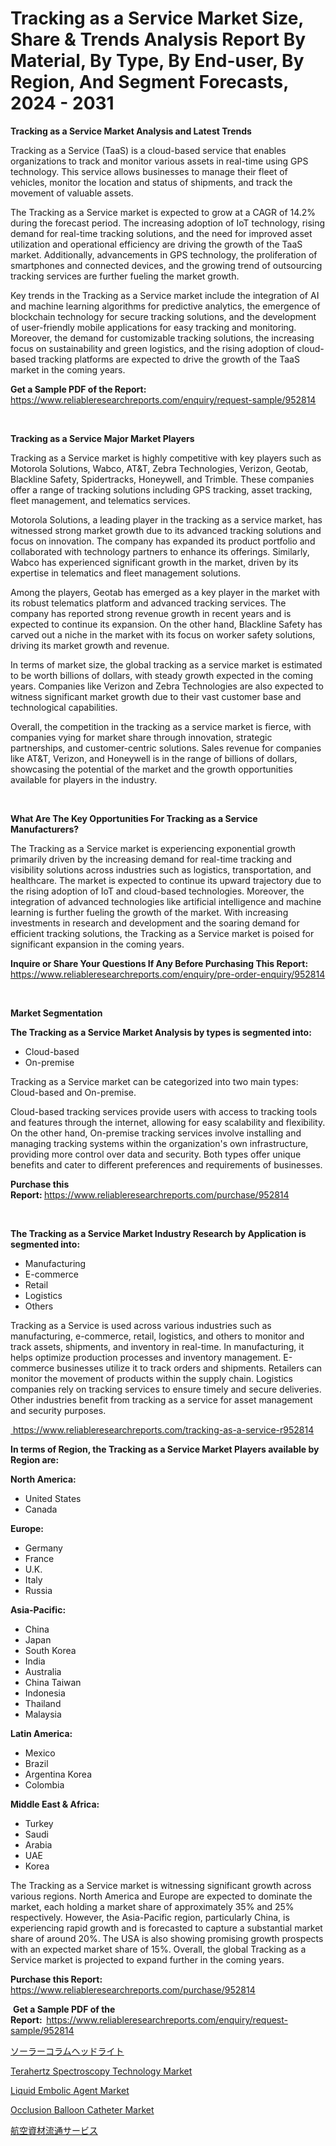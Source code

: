 <p><h1>Tracking as a Service Market Size, Share & Trends Analysis Report By Material, By Type, By End-user, By Region, And Segment Forecasts, 2024 - 2031</h1></p><p><strong>Tracking as a Service Market Analysis and Latest Trends</strong></p>
<p><p>Tracking as a Service (TaaS) is a cloud-based service that enables organizations to track and monitor various assets in real-time using GPS technology. This service allows businesses to manage their fleet of vehicles, monitor the location and status of shipments, and track the movement of valuable assets.</p><p>The Tracking as a Service market is expected to grow at a CAGR of 14.2% during the forecast period. The increasing adoption of IoT technology, rising demand for real-time tracking solutions, and the need for improved asset utilization and operational efficiency are driving the growth of the TaaS market. Additionally, advancements in GPS technology, the proliferation of smartphones and connected devices, and the growing trend of outsourcing tracking services are further fueling the market growth.</p><p>Key trends in the Tracking as a Service market include the integration of AI and machine learning algorithms for predictive analytics, the emergence of blockchain technology for secure tracking solutions, and the development of user-friendly mobile applications for easy tracking and monitoring. Moreover, the demand for customizable tracking solutions, the increasing focus on sustainability and green logistics, and the rising adoption of cloud-based tracking platforms are expected to drive the growth of the TaaS market in the coming years.</p></p>
<p><strong>Get a Sample PDF of the Report:&nbsp;</strong> <a href="https://www.reliableresearchreports.com/enquiry/request-sample/952814">https://www.reliableresearchreports.com/enquiry/request-sample/952814</a></p>
<p>&nbsp;</p>
<p><strong>Tracking as a Service Major Market Players</strong></p>
<p><p>Tracking as a Service market is highly competitive with key players such as Motorola Solutions, Wabco, AT&T, Zebra Technologies, Verizon, Geotab, Blackline Safety, Spidertracks, Honeywell, and Trimble. These companies offer a range of tracking solutions including GPS tracking, asset tracking, fleet management, and telematics services.</p><p>Motorola Solutions, a leading player in the tracking as a service market, has witnessed strong market growth due to its advanced tracking solutions and focus on innovation. The company has expanded its product portfolio and collaborated with technology partners to enhance its offerings. Similarly, Wabco has experienced significant growth in the market, driven by its expertise in telematics and fleet management solutions.</p><p>Among the players, Geotab has emerged as a key player in the market with its robust telematics platform and advanced tracking services. The company has reported strong revenue growth in recent years and is expected to continue its expansion. On the other hand, Blackline Safety has carved out a niche in the market with its focus on worker safety solutions, driving its market growth and revenue.</p><p>In terms of market size, the global tracking as a service market is estimated to be worth billions of dollars, with steady growth expected in the coming years. Companies like Verizon and Zebra Technologies are also expected to witness significant market growth due to their vast customer base and technological capabilities.</p><p>Overall, the competition in the tracking as a service market is fierce, with companies vying for market share through innovation, strategic partnerships, and customer-centric solutions. Sales revenue for companies like AT&T, Verizon, and Honeywell is in the range of billions of dollars, showcasing the potential of the market and the growth opportunities available for players in the industry.</p></p>
<p>&nbsp;</p>
<p><strong>What Are The Key Opportunities For Tracking as a Service Manufacturers?</strong></p>
<p><p>The Tracking as a Service market is experiencing exponential growth primarily driven by the increasing demand for real-time tracking and visibility solutions across industries such as logistics, transportation, and healthcare. The market is expected to continue its upward trajectory due to the rising adoption of IoT and cloud-based technologies. Moreover, the integration of advanced technologies like artificial intelligence and machine learning is further fueling the growth of the market. With increasing investments in research and development and the soaring demand for efficient tracking solutions, the Tracking as a Service market is poised for significant expansion in the coming years.</p></p>
<p><strong>Inquire or Share Your Questions If Any Before Purchasing This Report:</strong> <a href="https://www.reliableresearchreports.com/enquiry/pre-order-enquiry/952814">https://www.reliableresearchreports.com/enquiry/pre-order-enquiry/952814</a></p>
<p>&nbsp;</p>
<p><strong>Market Segmentation</strong></p>
<p><strong>The Tracking as a Service Market Analysis by types is segmented into:</strong></p>
<p><ul><li>Cloud-based</li><li>On-premise</li></ul></p>
<p><p>Tracking as a Service market can be categorized into two main types: Cloud-based and On-premise. </p><p>Cloud-based tracking services provide users with access to tracking tools and features through the internet, allowing for easy scalability and flexibility. On the other hand, On-premise tracking services involve installing and managing tracking systems within the organization's own infrastructure, providing more control over data and security. Both types offer unique benefits and cater to different preferences and requirements of businesses.</p></p>
<p><strong>Purchase this Report:&nbsp;</strong><a href="https://www.reliableresearchreports.com/purchase/952814">https://www.reliableresearchreports.com/purchase/952814</a></p>
<p>&nbsp;</p>
<p><strong>The Tracking as a Service Market Industry Research by Application is segmented into:</strong></p>
<p><ul><li>Manufacturing</li><li>E-commerce</li><li>Retail</li><li>Logistics</li><li>Others</li></ul></p>
<p><p>Tracking as a Service is used across various industries such as manufacturing, e-commerce, retail, logistics, and others to monitor and track assets, shipments, and inventory in real-time. In manufacturing, it helps optimize production processes and inventory management. E-commerce businesses utilize it to track orders and shipments. Retailers can monitor the movement of products within the supply chain. Logistics companies rely on tracking services to ensure timely and secure deliveries. Other industries benefit from tracking as a service for asset management and security purposes.</p></p>
<p><a href="https://www.reliableresearchreports.com/tracking-as-a-service-r952814">&nbsp;https://www.reliableresearchreports.com/tracking-as-a-service-r952814</a></p>
<p><strong>In terms of Region, the Tracking as a Service Market Players available by Region are:</strong></p>
<p>
    <p> <strong> North America: </strong>
        <ul>
            <li>United States</li>
            <li>Canada</li>
        </ul>
        </p> 
    <p> <strong> Europe: </strong>
        <ul>
            <li>Germany</li>
            <li>France</li>
            <li>U.K.</li>
            <li>Italy</li>
            <li>Russia</li>
        </ul>
        </p> 
    <p> <strong> Asia-Pacific: </strong>
        <ul>
            <li>China</li>
            <li>Japan</li>
            <li>South Korea</li>
            <li>India</li>
            <li>Australia</li>
            <li>China Taiwan</li>
            <li>Indonesia</li>
            <li>Thailand</li>
            <li>Malaysia</li>
        </ul>
        </p> 
    <p> <strong> Latin America: </strong>
        <ul>
            <li>Mexico</li>
            <li>Brazil</li>
            <li>Argentina Korea</li>
            <li>Colombia</li>
        </ul>
        </p> 
    <p> <strong> Middle East & Africa: </strong>
        <ul>
            <li>Turkey</li>
            <li>Saudi</li>
            <li>Arabia</li>
            <li>UAE</li>
            <li>Korea</li>
        </ul>
    </p>
    </p>
<p><p>The Tracking as a Service market is witnessing significant growth across various regions. North America and Europe are expected to dominate the market, each holding a market share of approximately 35% and 25% respectively. However, the Asia-Pacific region, particularly China, is experiencing rapid growth and is forecasted to capture a substantial market share of around 20%. The USA is also showing promising growth prospects with an expected market share of 15%. Overall, the global Tracking as a Service market is projected to expand further in the coming years.</p></p>
<p><strong>Purchase this Report: </strong><a href="https://www.reliableresearchreports.com/purchase/952814">https://www.reliableresearchreports.com/purchase/952814</a></p>
<p>&nbsp;<strong>Get a Sample PDF of the Report:&nbsp;&nbsp;</strong><a href="https://www.reliableresearchreports.com/enquiry/request-sample/952814">https://www.reliableresearchreports.com/enquiry/request-sample/952814</a></p>
<p><strong></strong></p>
<p><p><a href="https://github.com/Andrewones2023/Market-Research-Report-List-2/blob/main/2244891172792.md">ソーラーコラムヘッドライト</a></p><p><a href="https://www.linkedin.com/pulse/global-terahertz-spectroscopy-technology-market-trends-qolrc">Terahertz Spectroscopy Technology Market</a></p><p><a href="https://github.com/guneycigdem35/Market-Research-Report-List-4/blob/main/liquid-embolic-agent-market.md">Liquid Embolic Agent Market</a></p><p><a href="https://github.com/Paul14Anderson63/Market-Research-Report-List-5/blob/main/occlusion-balloon-catheter-market.md">Occlusion Balloon Catheter Market</a></p><p><a href="https://github.com/hardee896/Market-Research-Report-List-2/blob/main/9415912172791.md">航空資材流通サービス</a></p></p>